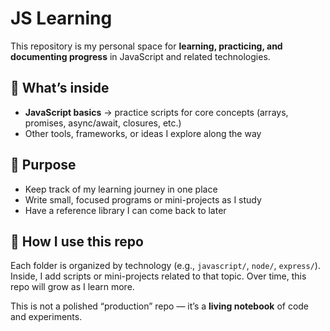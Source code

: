 # JS Learning

This repository is my personal space for **learning, practicing, and documenting progress** in JavaScript and related technologies.

## 📌 What’s inside

- **JavaScript basics** → practice scripts for core concepts (arrays, promises, async/await, closures, etc.)
- Other tools, frameworks, or ideas I explore along the way

## 🎯 Purpose

- Keep track of my learning journey in one place
- Write small, focused programs or mini-projects as I study
- Have a reference library I can come back to later

## 🚀 How I use this repo

Each folder is organized by technology (e.g., `javascript/`, `node/`, `express/`). Inside, I add scripts or mini-projects related to that topic. Over time, this repo will grow as I learn more.

This is not a polished “production” repo — it’s a **living notebook** of code and experiments.
